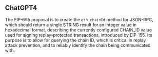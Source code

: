 ## ChatGPT4

The EIP-695 proposal is to create the `eth_chainId` method for JSON-RPC, which should return a single STRING result for an integer value in hexadecimal format, describing the currently configured CHAIN_ID value used for signing replay-protected transactions, introduced by EIP-155. Its purpose is to allow for querying the chain ID, which is critical in replay attack prevention, and to reliably identify the chain being communicated with.
